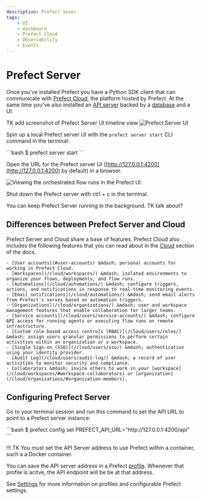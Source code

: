 ```yaml
---
description: Prefect Sever
tags:
    - UI
    - dashboard
    - Prefect Cloud
    - Observability
    - Events
---
```


# Prefect Server

Once you've installed Prefect you have a Python SDK client that can communicate with [Prefect Cloud](https://app.prefect.cloud), the platform hosted by Prefect. At the same time you've also installed an [API server](../../api-ref/) backed by a [database](/concepts/database/) and a UI.

TK add screenshot of Prefect Server UI timeline view
![Prefect Server UI](../img/timeline-view-server-ui.png)

Spin up a local Prefect server UI with the `prefect server start` CLI command in the terminal:

<div class="terminal">
```bash
$ prefect server start
```
</div>

Open the URL for the Prefect server UI ([http://127.0.0.1:4200](http://127.0.0.1:4200) by default) in a browser. 

![Viewing the orchestrated flow runs in the Prefect UI.](../img/tutorials/first-steps-ui.png)

Shut down the Prefect server with <kdb> ctrl </kbd> + <kdb> c </kbd> in the terminal.

You can keep Prefect Server running in the background. TK talk about? 

## Differences between Prefect Server and Cloud

Prefect Server and Cloud share a base of features. Prefect Cloud also includes the following features that you can read about in the [Cloud](../../cloud/) section of the docs. 

    - [User accounts](#user-accounts) &mdash; personal accounts for working in Prefect Cloud. 
    - [Workspaces](/cloud/workspaces/) &mdash; isolated environments to organize your flows, deployments, and flow runs.
    - [Automations](/cloud/automations/) &mdash; configure triggers, actions, and notifications in response to real-time monitoring events.
    - [Email notifications](/cloud/automations/) &mdash; send email alerts from Prefect's serves based on automation triggers.
    - [Organizations](/cloud/organizations/) &mdash; user and workspace management features that enable collaboration for larger teams.
    - [Service accounts](/cloud/users/service-accounts/) &mdash; configure API access for running agents or executing flow runs on remote infrastructure.
    - [Custom role-based access controls (RBAC)](/cloud/users/roles/) &mdash; assign users granular permissions to perform certain activities within an organization or a workspace.
    - [Single Sign-on (SSO)](/cloud/users/sso/) &mdash; authentication using your identity provider.
    - [Audit Log](/cloud/users/audit-log/) &mdash; a record of user activities to monitor security and compliance.
    - Collaborators &mdash; invite others to work in your [workspace](/cloud/workspaces/#workspace-collaborators) or [organization](/cloud/organizations/#organization-members).


## Configuring Prefect Server

Go to your terminal session and run this command to set the API URL to point to a Prefect server instance:

<div class='terminal'>
```bash
$ prefect config set PREFECT_API_URL="http://127.0.0.1:4200/api"
```
</div>

!!! TK
You must set the API Server address to use Prefect within a container, such a a Docker container. 

You can save the API server address in a Prefect [profile](). Whenever that profile is acitve, the API endpoint will be be at that address.

See [Settings]() for more information on profiles and configurable Prefect settings.